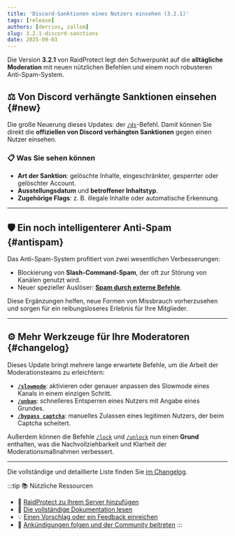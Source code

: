 ```yaml
---
title: 'Discord-Sanktionen eines Nutzers einsehen (3.2.1)'
tags: [release]
authors: [derrios, zallom]
slug: 3.2.1-discord-sanctions
date: 2025-09-03
---
```


Die Version **3.2.1** von RaidProtect legt den Schwerpunkt auf die **alltägliche Moderation** mit neuen nützlichen Befehlen und einem noch robusteren Anti-Spam-System.

<!--truncate-->

## ⚖️ Von Discord verhängte Sanktionen einsehen {#new}

Die große Neuerung dieses Updates: der [`/ds`](/features/utilities#discord-sanctions)-Befehl. Damit können Sie direkt die **offiziellen von Discord verhängten Sanktionen** gegen einen Nutzer einsehen.

### 📋 Was Sie sehen können

- **Art der Sanktion**: gelöschte Inhalte, eingeschränkter, gesperrter oder gelöschter Account.  
- **Ausstellungsdatum** und **betroffener Inhaltstyp**.  
- **Zugehörige Flags**: z. B. illegale Inhalte oder automatische Erkennung. 

---

## 🛡️ Ein noch intelligenterer Anti-Spam {#antispam}

Das Anti-Spam-System profitiert von zwei wesentlichen Verbesserungen:

- Blockierung von **Slash-Command-Spam**, der oft zur Störung von Kanälen genutzt wird.
- Neuer spezieller Auslöser: [**Spam durch externe Befehle**](/features/anti-spam#triggers).

Diese Ergänzungen helfen, neue Formen von Missbrauch vorherzusehen und sorgen für ein reibungsloseres Erlebnis für Ihre Mitglieder.

---

## ⚙️ Mehr Werkzeuge für Ihre Moderatoren {#changelog}

Dieses Update bringt mehrere lange erwartete Befehle, um die Arbeit der Moderationsteams zu erleichtern:

- **[`/slowmode`](/features/moderation#slowmode)**: aktivieren oder genauer anpassen des Slowmode eines Kanals in einem einzigen Schritt.
- **[`/unban`](/features/moderation#unban)**: schnelleres Entsperren eines Nutzers mit Angabe eines Grundes.
- **[`/bypass captcha`](/features/captcha#bypass)**: manuelles Zulassen eines legitimen Nutzers, der beim Captcha scheitert.

Außerdem können die Befehle [`/lock`](/features/channel-lock#lock) und [`/unlock`](/features/channel-lock#unlock) nun einen **Grund** enthalten, was die Nachvollziehbarkeit und Klarheit der Moderationsmaßnahmen verbessert.

---

Die vollständige und detaillierte Liste finden Sie [im Changelog](/changelog#3-2-1).

:::tip 📚 Nützliche Ressourcen
- 🔗 [RaidProtect zu Ihrem Server hinzufügen](https://raidprotect.bot/invite)
- 📘 [Die vollständige Dokumentation lesen](https://docs.raidprotect.bot/)
- 💡 [Einen Vorschlag oder ein Feedback einreichen](https://suggestions.raidprotect.bot/)
- 📣 [Ankündigungen folgen und der Community beitreten](https://raidprotect.bot/discord)
:::